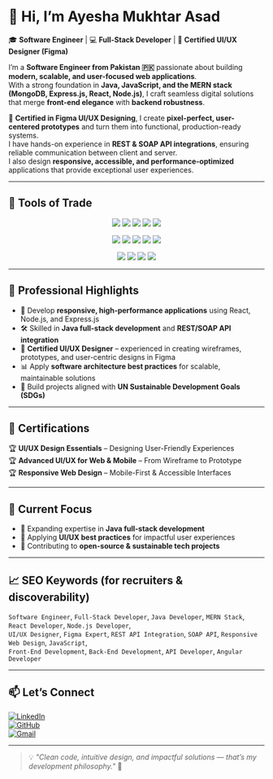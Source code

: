 # 👋 Hi, I’m Ayesha Mukhtar Asad  

🎓 **Software Engineer** | 💻 **Full-Stack Developer** | 🎨 **Certified UI/UX Designer (Figma)**  

I’m a **Software Engineer from Pakistan 🇵🇰** passionate about building **modern, scalable, and user-focused web applications**.  
With a strong foundation in **Java, JavaScript, and the MERN stack (MongoDB, Express.js, React, Node.js)**, I craft seamless digital solutions that merge **front-end elegance** with **backend robustness**.  

💼 **Certified in Figma UI/UX Designing**, I create **pixel-perfect, user-centered prototypes** and turn them into functional, production-ready systems.  
I have hands-on experience in **REST & SOAP API integrations**, ensuring reliable communication between client and server.  
I also design **responsive, accessible, and performance-optimized** applications that provide exceptional user experiences.  

---

## 🚀 Tools of Trade  

<p align="center">
  <!-- Row 1 -->
  <img src="https://img.shields.io/badge/HTML5-E34F26?style=for-the-badge&logo=html5&logoColor=white" />
  <img src="https://img.shields.io/badge/CSS3-1572B6?style=for-the-badge&logo=css3&logoColor=white" />
  <img src="https://img.shields.io/badge/JavaScript-F7DF1E?style=for-the-badge&logo=javascript&logoColor=black" />
  <img src="https://img.shields.io/badge/React-20232A?style=for-the-badge&logo=react&logoColor=61DAFB" />
  <img src="https://img.shields.io/badge/Angular-DD0031?style=for-the-badge&logo=angular&logoColor=white" />
</p>

<p align="center">
  <!-- Row 2 -->
  <img src="https://img.shields.io/badge/Node.js-339933?style=for-the-badge&logo=node.js&logoColor=white" />
  <img src="https://img.shields.io/badge/Express.js-000000?style=for-the-badge&logo=express&logoColor=white" />
  <img src="https://img.shields.io/badge/Postman-FF6C37?style=for-the-badge&logo=postman&logoColor=white" />
  <img src="https://img.shields.io/badge/Figma-F24E1E?style=for-the-badge&logo=figma&logoColor=white" />
  <img src="https://img.shields.io/badge/Git-F05033?style=for-the-badge&logo=git&logoColor=white" />
</p>

<p align="center">
  <!-- Row 3 -->
  <img src="https://img.shields.io/badge/GitHub-181717?style=for-the-badge&logo=github&logoColor=white" />
  <img src="https://img.shields.io/badge/VS%20Code-0078D4?style=for-the-badge&logo=visual-studio-code&logoColor=white" />
  <img src="https://img.shields.io/badge/MySQL-4479A1?style=for-the-badge&logo=mysql&logoColor=white" />
  <img src="https://img.shields.io/badge/MongoDB-4EA94B?style=for-the-badge&logo=mongodb&logoColor=white" />
</p>

---

## 🌟 Professional Highlights  
- 💼 Develop **responsive, high-performance applications** using React, Node.js, and Express.js  
- 🛠 Skilled in **Java full-stack development** and **REST/SOAP API integration**  
- 🎨 **Certified UI/UX Designer** – experienced in creating wireframes, prototypes, and user-centric designs in Figma  
- 📊 Apply **software architecture best practices** for scalable, maintainable solutions  
- 🌱 Build projects aligned with **UN Sustainable Development Goals (SDGs)**  

---

## 📜 Certifications  
🏆 **UI/UX Design Essentials** – Designing User-Friendly Experiences  
🏆 **Advanced UI/UX for Web & Mobile** – From Wireframe to Prototype  
🏆 **Responsive Web Design** – Mobile-First & Accessible Interfaces  

---

## 📌 Current Focus  
- 🚀 Expanding expertise in **Java full-stack development**  
- 🎨 Applying **UI/UX best practices** for impactful user experiences  
- 🌱 Contributing to **open-source & sustainable tech projects**  

---

## 📈 SEO Keywords (for recruiters & discoverability)  
`Software Engineer`, `Full-Stack Developer`, `Java Developer`, `MERN Stack`, `React Developer`, `Node.js Developer`,  
`UI/UX Designer`, `Figma Expert`, `REST API Integration`, `SOAP API`, `Responsive Web Design`, `JavaScript`,  
`Front-End Development`, `Back-End Development`, `API Developer`, `Angular Developer`

---

## 📫 Let’s Connect  
[![LinkedIn](https://img.shields.io/badge/LinkedIn-0A66C2?logo=linkedin&logoColor=white)](https://www.linkedin.com/in/ayesha-mukhtar-asad-76947026b)  
[![GitHub](https://img.shields.io/badge/GitHub-181717?logo=github&logoColor=white)](https://github.com/Ayesha-Asadd)  
[![Gmail](https://img.shields.io/badge/Email-D14836?logo=gmail&logoColor=white)](mailto:ayesha.m.asad23@gmail.com)  

---

> 💡 *"Clean code, intuitive design, and impactful solutions — that’s my development philosophy."* 🚀
